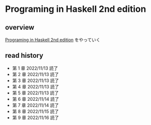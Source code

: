 # Programing in Haskell 2nd edition

## overview
[Programing in Haskell 2nd edition](https://www.lambdanote.com/collections/haskell) をやっていく

## read history

- 第 1 章 2022/11/13 読了
- 第 2 章 2022/11/13 読了
- 第 3 章 2022/11/13 読了
- 第 4 章 2022/11/13 読了
- 第 5 章 2022/11/13 読了
- 第 6 章 2022/11/14 読了
- 第 7 章 2022/11/14 読了
- 第 8 章 2022/11/15 読了
- 第 9 章 2022/11/16 読了